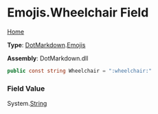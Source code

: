 # Emojis\.Wheelchair Field

[Home](../../../README.md)

**Type**: [DotMarkdown](../../README.md)\.[Emojis](../README.md)

**Assembly**: DotMarkdown\.dll

```csharp
public const string Wheelchair = ":wheelchair:"
```

### Field Value

System\.[String](https://docs.microsoft.com/en-us/dotnet/api/system.string)